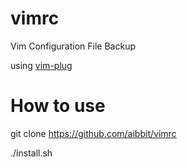 # vimrc
Vim Configuration File Backup

using [vim-plug](https://github.com/junegunn/vim-plug)

# How to use

git clone https://github.com/aibbit/vimrc

./install.sh
